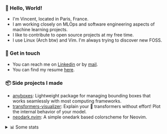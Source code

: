 ### 👋 Hello, World!

- I'm Vincent, located in Paris, France.
- I am working closely on MLOps and software engineering aspects of machine learning projects.
- I like to contribute to open source projects at my free time.
- I use Linux (Arch btw) and Vim. I'm always trying to discover new FOSS.

### 🔗 Get in touch

- You can reach me on [Linkedin](https://www.linkedin.com/in/vincent-duchauffour-3a9641155/) or by [mail](mailto:vincent.duchauffour@proton.me).
- You can find my resume [here](https://raw.githubusercontent.com/VDuchauffour/resume/main/resume.pdf).

### 📦 Side projects I made

- [anyboxes](https://github.com/VDuchauffour/anyboxes): Lightweight package for managing bounding boxes that works seamlessly with most computing frameworks.
- [transformers-visualizer](https://github.com/VDuchauffour/transformers-visualizer): Explain your 🤗 transformers without effort! Plot the internal behavior of your model. 
- [neodark.nvim](https://github.com/VDuchauffour/neodark.nvim): A simple onedark based colorscheme for Neovim.

<details><summary>📊 Some stats</summary>  
  
<p align="center">
  <img alt="VDuchauffour's github stats" src="https://github-readme-stats.vercel.app/api?username=VDuchauffour&include_all_commits=true&show_icons=true&theme=react"/>
  <br />
  <img alt="VDuchauffour's streak stats" src="https://streak-stats.demolab.com?user=VDuchauffour&theme=react"/>
  <br />
  <img alt="VDuchauffour's language stats" src="https://github-readme-stats.vercel.app/api/top-langs/?username=VDuchauffour&count_private=true&include_all_commits=true&show_icons=true&layout=compact&theme=react"/>
  <!--   <br />
  <img alt="VDuchauffour's Wakatime stats" src="https://github-readme-stats.vercel.app/api/wakatime?username=VDuchauffour&theme=react"/> -->
</p>

#### 🧭 Wakatime stats
<!--START_SECTION:waka-->
![Code Time](http://img.shields.io/badge/Code%20Time-1%2C434%20hrs%2010%20mins-blue)

![Lines of code](https://img.shields.io/badge/From%20Hello%20World%20I%27ve%20Written-2.0%20million%20lines%20of%20code-blue)

**🐱 My GitHub Data** 

> 📦 970.7 kB Used in GitHub's Storage 
 > 
> 🏆 3 Contributions in the Year 2024
 > 
> 🚫 Not Opted to Hire
 > 
> 📜 9 Public Repositories 
 > 
> 🔑 2 Private Repositories 
 > 
**I'm a Night 🦉** 

```text
🌞 Morning                54 commits          █░░░░░░░░░░░░░░░░░░░░░░░░   04.74 % 
🌆 Daytime                292 commits         ██████░░░░░░░░░░░░░░░░░░░   25.61 % 
🌃 Evening                636 commits         ██████████████░░░░░░░░░░░   55.79 % 
🌙 Night                  158 commits         ███░░░░░░░░░░░░░░░░░░░░░░   13.86 % 
```
📅 **I'm Most Productive on Saturday** 

```text
Monday                   143 commits         ███░░░░░░░░░░░░░░░░░░░░░░   12.54 % 
Tuesday                  94 commits          ██░░░░░░░░░░░░░░░░░░░░░░░   08.25 % 
Wednesday                199 commits         ████░░░░░░░░░░░░░░░░░░░░░   17.46 % 
Thursday                 163 commits         ████░░░░░░░░░░░░░░░░░░░░░   14.30 % 
Friday                   96 commits          ██░░░░░░░░░░░░░░░░░░░░░░░   08.42 % 
Saturday                 317 commits         ███████░░░░░░░░░░░░░░░░░░   27.81 % 
Sunday                   128 commits         ███░░░░░░░░░░░░░░░░░░░░░░   11.23 % 
```


📊 **This Week I Spent My Time On** 

```text
💬 Programming Languages: 
Python                   5 hrs               █████████████████░░░░░░░░   69.14 % 
YAML                     1 hr 21 mins        █████░░░░░░░░░░░░░░░░░░░░   18.76 % 
JSON                     40 mins             ██░░░░░░░░░░░░░░░░░░░░░░░   09.22 % 
Markdown                 5 mins              ░░░░░░░░░░░░░░░░░░░░░░░░░   01.22 % 
Git Config               3 mins              ░░░░░░░░░░░░░░░░░░░░░░░░░   00.80 % 
```


 Last Updated on 07/01/2024 00:40:34 UTC
<!--END_SECTION:waka-->
</details>
